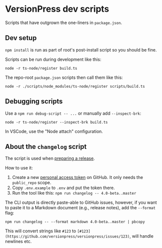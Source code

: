 # VersionPress dev scripts

Scripts that have outgrown the one-liners in `package.json`.

## Dev setup

`npm install` is run as part of root's post-install script so you should be fine.

Scripts can be run during development like this:

```
node -r ts-node/register build.ts
```

The repo-root `package.json` scripts then call them like this:

```
node -r ./scripts/node_modules/ts-node/register scripts/build.ts
```

## Debugging scripts

Use a `npm run debug-script -- ...` or manually add `--inspect-brk`:

```
node -r ts-node/register --inspect-brk build.ts
```

In VSCode, use the "Node attach" configuration.

## About the `changelog` script

The script is used when [preparing a release](../docs/content/en/developer/development-process.md#release-process).

How to use it:

1. Create a new [personal access token](https://github.com/settings/tokens) on GitHub. It only needs the `public_repo` scope.
2. Copy `.env.example` to `.env` and put the token there.
3. Run the tool like this: `npm run changelog -- 4.0-beta..master`

The CLI output is directly paste-able to GitHub issues, however, if you want to paste it to a Markdown document (e.g., release notes), add the `--format` flag:

```
npm run changelog -- --format markdown 4.0-beta..master | pbcopy
```

This will convert strings like `#123` to `[#123](https://github.com/versionpress/versionpress/issues/123)`, will handle newlines etc.
